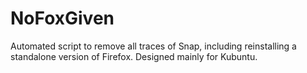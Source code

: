 # NoFoxGiven
Automated script to remove all traces of Snap, including reinstalling a standalone version of Firefox. Designed mainly for Kubuntu.
